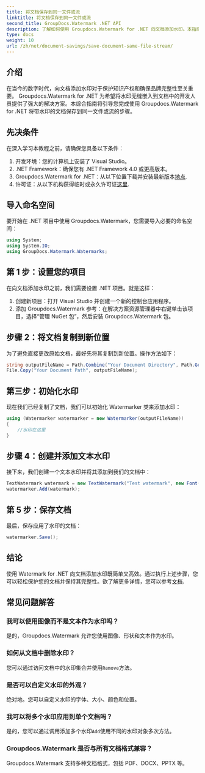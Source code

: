 ```yaml
---
title: 将文档保存到同一文件或流
linktitle: 将文档保存到同一文件或流
second_title: GroupDocs.Watermark .NET API
description: 了解如何使用 Groupdocs.Watermark for .NET 向文档添加水印。本指南提供了确保文档保护和完整性的说明。
type: docs
weight: 10
url: /zh/net/document-savings/save-document-same-file-stream/
---
```

## 介绍
在当今的数字时代，向文档添加水印对于保护知识产权和确保品牌完整性至关重要。 Groupdocs.Watermark for .NET 为希望将水印无缝嵌入到文档中的开发人员提供了强大的解决方案。本综合指南将引导您完成使用 Groupdocs.Watermark for .NET 将带水印的文档保存到同一文件或流的步骤。
## 先决条件
在深入学习本教程之前，请确保您具备以下条件：
1. 开发环境：您的计算机上安装了 Visual Studio。
2. .NET Framework：确保您有 .NET Framework 4.0 或更高版本。
3.  Groupdocs.Watermark for .NET：从以下位置下载并安装最新版本[地点](https://releases.groupdocs.com/Watermark/net/).
4. 许可证：从以下机构获得临时或永久许可证[这里](https://purchase.groupdocs.com/temporary-license/).
## 导入命名空间
要开始在 .NET 项目中使用 Groupdocs.Watermark，您需要导入必要的命名空间：
```csharp
using System;
using System.IO;
using GroupDocs.Watermark.Watermarks;
```
## 第 1 步：设置您的项目
在向文档添加水印之前，我们需要设置 .NET 项目。就是这样：
1. 创建新项目：打开 Visual Studio 并创建一个新的控制台应用程序。
2. 添加 Groupdocs.Watermark 参考：在解决方案资源管理器中右键单击该项目，选择“管理 NuGet 包”，然后安装 Groupdocs.Watermark 包。
## 步骤 2：将文档复制到新位置
为了避免直接更改原始文档，最好先将其复制到新位置。操作方法如下：
```csharp
string outputFileName = Path.Combine("Your Document Directory", Path.GetFileName("Your Document Path"));
File.Copy("Your Document Path", outputFileName);
```
## 第三步：初始化水印
现在我们已经复制了文档，我们可以初始化 Watermarker 类来添加水印：
```csharp
using (Watermarker watermarker = new Watermarker(outputFileName))
{
    //水印在这里
}
```
## 步骤 4：创建并添加文本水印
接下来，我们创建一个文本水印并将其添加到我们的文档中：
```csharp
TextWatermark watermark = new TextWatermark("Test watermark", new Font("Arial", 12));
watermarker.Add(watermark);
```
## 第 5 步：保存文档
最后，保存应用了水印的文档：
```csharp
watermarker.Save();
```
## 结论
使用 Watermark for .NET 向文档添加水印既简单又高效。通过执行上述步骤，您可以轻松保护您的文档并保持其完整性。欲了解更多详情，您可以参考[文档](https://reference.groupdocs.com/Watermark/net/).
## 常见问题解答
### 我可以使用图像而不是文本作为水印吗？
是的，Groupdocs.Watermark 允许您使用图像、形状和文本作为水印。
### 如何从文档中删除水印？
您可以通过访问文档中的水印集合并使用`Remove`方法。
### 是否可以自定义水印的外观？
绝对地。您可以自定义水印的字体、大小、颜色和位置。
### 我可以将多个水印应用到单个文档吗？
是的，您可以通过调用添加多个水印`Add`使用不同的水印对象多次方法。
### Groupdocs.Watermark 是否与所有文档格式兼容？
Groupdocs.Watermark 支持多种文档格式，包括 PDF、DOCX、PPTX 等。